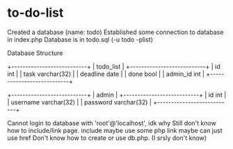 # to-do-list


Created a database (name: todo)
Established some connection to database in index.php
Database is in todo.sql (-u todo -plist)

Database Structure

+---------------------------+
|	  todo_list	    |
+---------------------------+
| id		int	    |
| task		varchar(32) |
| deadline	date	    |
| done		bool	    |
| admin_id	int	    |
+---------------------------+

+---------------------------+
|	    admin	    |
+---------------------------+
| id		int	    |
| username	varchar(32) |
| password	varchar(32) |
+---------------------------+


Cannot login to database with 'root'@'localhost', idk why
Still don't know how to include/link page.
	include maybe use some php
	link maybe can just use href
Don't know how to create or use db.php. (I srsly don't know)
